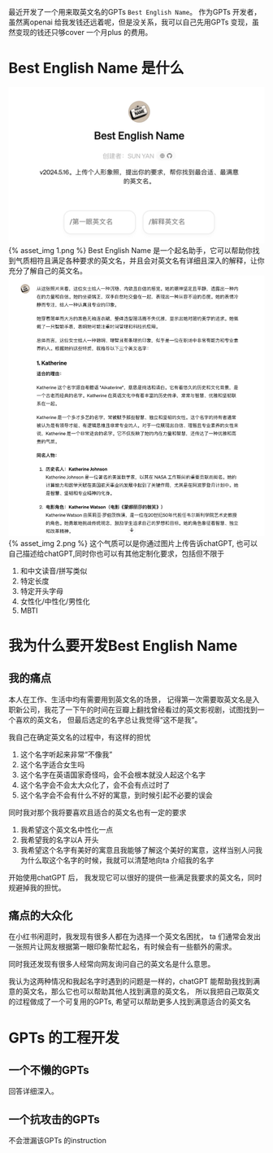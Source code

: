 
最近开发了一个用来取英文名的GPTs `Best English Name`。
作为GPTs 开发者，虽然离openai 给我发钱还远着呢，但是没关系，我可以自己先用GPTs 变现，虽然变现的钱还只够cover 一个月plus  的费用。


# Best English Name 是什么
![1.png](images%2FGPTs%E5%BC%80%E5%8F%91-Best-English-Name%EF%BC%8C%E4%BD%A0%E6%89%BE%E5%88%B0%E6%9C%80%E5%90%88%E9%80%82%E3%80%81%E6%9C%80%E6%BB%A1%E6%84%8F%E7%9A%84%E8%8B%B1%E6%96%87%E5%90%8D%2F1.png){% asset_img 1.png %}
Best English Name 是一个起名助手，它可以帮助你找到气质相符且满足各种要求的英文名，并且会对英文名有详细且深入的解释，让你充分了解自己的英文名。
![2.png](images%2FGPTs%E5%BC%80%E5%8F%91-Best-English-Name%EF%BC%8C%E4%BD%A0%E6%89%BE%E5%88%B0%E6%9C%80%E5%90%88%E9%80%82%E3%80%81%E6%9C%80%E6%BB%A1%E6%84%8F%E7%9A%84%E8%8B%B1%E6%96%87%E5%90%8D%2F2.png){% asset_img 2.png %}
这个气质可以是你通过图片上传告诉chatGPT, 也可以自己描述给chatGPT,同时你也可以有其他定制化要求，包括但不限于
1. 和中文读音/拼写类似
2. 特定长度
3. 特定开头字母
4. 女性化/中性化/男性化
5. MBTI

# 我为什么要开发Best English Name

## 我的痛点

本人在工作、生活中均有需要用到英文名的场景， 记得第一次需要取英文名是入职新公司，我花了一下午的时间在豆瓣上翻找曾经看过的英文影视剧，试图找到一个喜欢的英文名， 但最后选定的名字总让我觉得“这不是我”。

我自己在确定英文名的过程中，有这样的担忧
1. 这个名字听起来非常“不像我”
2. 这个名字适合女生吗
3. 这个名字在英语国家奇怪吗，会不会根本就没人起这个名字
4. 这个名字会不会太大众化了，会不会有点过时了
5. 这个名字会不会有什么不好的寓意，到时候引起不必要的误会

同时我对那个我将要喜欢且适合的英文名也有一定的要求
1. 我希望这个英文名中性化一点
2. 我希望我的名字以A 开头
3. 我希望这个名字有美好的寓意且我能够了解这个美好的寓意，这样当别人问我为什么取这个名字的时候，我就可以清楚地向ta 介绍我的名字

开始使用chatGPT 后， 我发现它可以很好的提供一些满足我要求的英文名，同时规避掉我的担忧。


## 痛点的大众化
在小红书闲逛时，我发现有很多人都在为选择一个英文名困扰， ta 们通常会发出一张照片让网友根据第一眼印象帮忙起名，有时候会有一些额外的需求。

同时我还发现有很多人经常向网友询问自己的英文名是什么意思。

我认为这两种情况和我起名字时遇到的问题是一样的，chatGPT 能帮助我找到满意的英文名，那么它也可以帮助其他人找到满意的英文名， 所以我把自己取英文的过程做成了一个可复用的GPTs, 希望可以帮助更多人找到满意适合的英文名

# GPTs 的工程开发
## 一个不懒的GPTs
回答详细深入。
## 一个抗攻击的GPTs
不会泄漏该GPTs 的instruction

